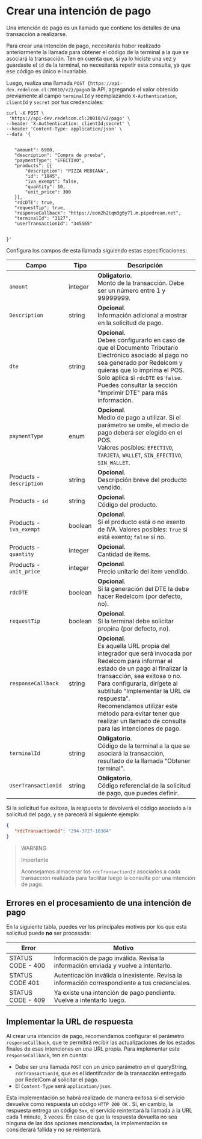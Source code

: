 # Crear una intención de pago

Una intención de pago es un llamado que contiene los detalles de una transacción a realizarse.

Para crear una intención de pago, necesitarás haber realizado anteriormente la llamada para obtener el código de la terminal a la que se asociará la transacción. Ten en cuenta que, si ya lo hiciste una vez y guardaste el `id` de la terminal, no necesitarás repetir esta consulta, ya que ese código es único e invariable.

Luego, realiza una llamada `POST {https://api-dev.redelcom.cl:20010/v2}/pago`a la API, agregando el valor obtenido previamente al campo `terminalId` y reemplazando `X-Authentication`, `clientId` y `secret` por tus credenciales:

```curl
curl -X POST \
 'https://api-dev.redelcom.cl:20010/v2/pago' \
--header 'X-Authentication: clientId;secret' \
--header 'Content-Type: application/json' \
--data '{


   "amount": 6900,
   "description": "Compra de prueba",
   "paymentType": "EFECTIVO",
   "products": [{
       "description": "PIZZA MEDIANA",
       "id": "1845",
       "iva_exempt": false,
       "quantity": 10,
       "unit_price": 300
   }],
   "rdcDTE": true,
   "requestTip": true,
   "responseCallback": "https://eom2h2tqm3g6y7l.m.pipedream.net",
   "terminalId": "3127",
   "userTransactionId": "345565"


}'

```

Configura los campos de esta llamada siguiendo estas especificaciones:

| Campo | Tipo | Descripción |
|---|---|---|
| `amount` | integer | **Obligatorio**. <br>Monto de la transacción. Debe ser un número entre 1 y 99999999. |
| `Description` | string | **Opcional**. <br>Información adicional a mostrar en la solicitud de pago. |
| `dte` | string | **Opcional**. <br>Debes configurarlo en caso de que el Documento Tributario Electrónico asociado al pago no sea generado por Redelcom y quieras que lo imprima el POS. Solo aplica si `rdcDTE` es `false`. <br>Puedes consultar la sección "Imprimir DTE" para más información. |
| `paymentType` | enum | **Opcional**. <br>Medio de pago a utilizar. Si el parámetro se omite, el medio de pago deberá ser elegido en el POS. <br>Valores posibles: `EFECTIVO`, `TARJETA`, `WALLET`, `SIN_EFECTIVO`, `SIN_WALLET`. |
| Products - `description` | string | **Opcional**. <br>Descripción breve del producto vendido. |
| Products - `id` | string | **Opcional**. <br>Código del producto. |
| Products - `iva_exempt` | boolean | **Opcional**. <br>Si el producto está o no exento de IVA. Valores posibles: `True` si está exento; `false` si no. |
| Products - `quantity` | integer | **Opcional**. <br>Cantidad de ítems. |
| Products - `unit_price` | integer | **Opcional**. <br>Precio unitario del ítem vendido. |
| `rdcDTE` | boolean | **Opcional**. <br>Si la generación del DTE la debe hacer Redelcom (por defecto, no). |
| `requestTip` | boolean | **Opcional**. <br>Si la terminal debe solicitar propina (por defecto, no). |
| `responseCallback` | string | **Opcional**. <br>Es aquella URL propia del integrador que será invocada por Redelcom para informar el estado de un pago al finalizar la transacción, sea exitosa o no. Para configurarla, dirígete al subtítulo “Implementar la URL de respuesta”.<br>Recomendamos utilizar este método para evitar tener que realizar un llamado de consulta para las intenciones de pago. |
| `terminalId` | string | **Obligatorio**. <br>Código de la terminal a la que se asociará la transacción, resultado de la  llamada “Obtener terminal”.  |
| `UserTransactionId` | string | **Obligatorio**. <br>Código referencial de la solicitud de pago, que puedes definir. |


Si la solicitud fue exitosa, la respuesta te devolverá el código asociado a la solicitud del pago, y se parecerá al siguiente ejemplo: 

```json
{
   "rdcTransactionId": "294-3727-16384"
}

```


> WARNING
> 
> Importante
>
> Aconsejamos almacenar los `rdcTransactionId` asociados a cada transacción realizada para facilitar luego la consulta por una intención de pago.


## Errores en el procesamiento de una intención de pago

En la siguiente tabla, puedes ver los principales motivos por los que esta solicitud puede **no** ser procesada:

| Error | Motivo |
|---|---|
| STATUS CODE - 400 | Información de pago inválida. Revisa la información enviada y vuelve a intentarlo. |
| STATUS CODE 401 | Autenticación inválida o inexistente. Revisa la información correspondiente a tus credenciales. |
| STATUS CODE - 409 | Ya existe una intención de pago pendiente. Vuelve a intentarlo luego. |



## Implementar la URL de respuesta

Al crear una intención de pago, recomendamos configurar el parámetro `responseCallback`, que te permitirá recibir las actualizaciones de los estados finales de esas intenciones en una URL propia. 
Para implementar este `responseCallback`, ten en cuenta:  
- Debe ser una llamada `POST` con un único parámetro en el queryString, `rdcTransactionId`, que es el identifcador de la transacción entregado por RedelCom al solicitar el pago.
- El `Content-Type` será `application/json`.

Esta implementación se habrá realizado de manera exitosa si el servicio devuelve como respuesta un código `HTTP 200 OK` . Si, en cambio, la respuesta entrega un código `5xx`, el servicio reintentará la llamada a la URL cada 1 minuto, 3 veces. 
En caso de que la respuesta devuelta no sea ninguna de las dos opciones mencionadas, la implementación se considerará fallida y no se reintentará.

